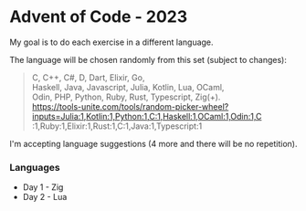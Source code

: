 # Advent of Code - 2023

My goal is to do each exercise in a different language.

The language will be chosen randomly from this set (subject to changes): 
> C, C++, C#, D, Dart, Elixir, Go, <br>
> Haskell, Java, Javascript, Julia, Kotlin, Lua, OCaml, <br>
> Odin, PHP, Python, Ruby, Rust, Typescript, Zig(+). <br>
> https://tools-unite.com/tools/random-picker-wheel?inputs=Julia:1,Kotlin:1,Python:1,C:1,Haskell:1,OCaml:1,Odin:1,C  :1,Ruby:1,Elixir:1,Rust:1,C:1,Java:1,Typescript:1

I'm accepting language suggestions (4 more and there will be no repetition).

### Languages
- Day 1 - Zig
- Day 2 - Lua
